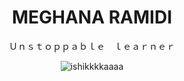 <h1 align="center">
     MEGHANA RAMIDI
</h1>

<p align="center">
    Ｕｎｓｔｏｐｐａｂｌｅ　ｌｅａｒｎｅｒ
</p>
<p align="center">
    <img src="https://komarev.com/ghpvc/?username=ramidimeghanareddy&label=Profile%20views&color=0e75b6&style=flat" alt="ishikkkkaaaa" />
</p>
<!--
**ramidimeghanareddy/ramidimeghanareddy** is a ✨ _special_ ✨ repository because its `README.md` (this file) appears on your GitHub profile.

Here are some ideas to get you started:

- 🔭 I’m currently working on ...
- 🌱 I’m currently learning ...
- 👯 I’m looking to collaborate on ...
- 🤔 I’m looking for help with ...
- 💬 Ask me about ...
- 📫 How to reach me: ...
- 😄 Pronouns: ...
- ⚡ Fun fact: ...
-->
